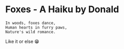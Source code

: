 # Foxes - A Haiku by Donald

```
In woods, foxes dance,
Human hearts in furry paws,
Nature's wild romance.
```

Like it or else :grin: